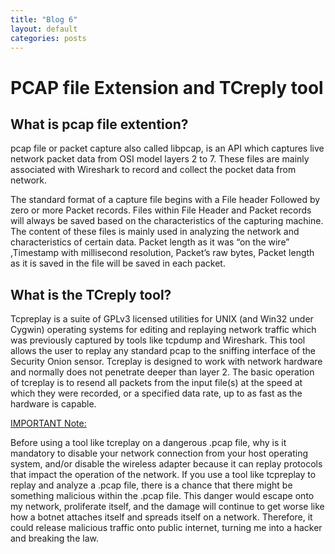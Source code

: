 ```yaml
---
title: "Blog 6"
layout: default
categories: posts
---
```

<h1> PCAP file Extension and TCreply tool </h1>

<h2> What is pcap file extention? </h2>
<p> pcap file or packet capture also called libpcap, is an API which captures live network packet data from OSI model layers 2 to 7. These files are mainly associated with Wireshark to record and collect the pocket data from network. </p> 

<p> The standard format of a capture file begins with a File header Followed by zero or more Packet records. Files within File Header and Packet records will always be saved based on the characteristics of the capturing machine. The content of these files is mainly used in analyzing the network and characteristics of certain data. Packet length as it was “on the wire” ,Timestamp with millisecond resolution, Packet’s raw bytes, Packet length as it is saved in the file will be saved in each packet. </p>

<h2> What is the TCreply tool? </h2>
<p> Tcpreplay is a suite of GPLv3 licensed utilities for UNIX (and Win32 under Cygwin) operating systems for editing and replaying network traffic which was previously captured by tools like tcpdump and Wireshark. This tool allows the user to replay any standard pcap to the sniffing interface of the Security Onion sensor. Tcreplay is designed to work with network hardware and normally does not penetrate deeper than layer 2. The basic operation of tcreplay is to resend all packets from the input file(s) at the speed at which they were recorded, or a specified data rate, up to as fast as the hardware is capable. </p>

<p><u>IMPORTANT Note: </u></p>
<p> Before using a tool like tcreplay on a dangerous .pcap file, why is it mandatory to disable your network connection from your host operating system, and/or disable the wireless adapter because it can replay protocols that impact the operation of the network. If you use a tool like tcpreplay to replay and analyze a .pcap file, there is a chance that there might be something malicious within the .pcap file. This danger would escape onto my network, proliferate itself, and the damage will continue to get worse like how a botnet attaches itself and spreads itself on a network. Therefore, it could release malicious traffic onto public internet, turning me into a hacker and breaking the law. </p>

